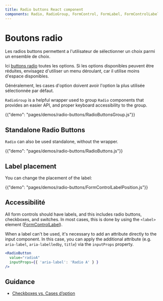 ```yaml
---
title: Radio buttons React component
components: Radio, RadioGroup, FormControl, FormLabel, FormControlLabel
---
```


# Boutons radio

<p class="description">Les radios buttons permettent a l'utilisateur de sélectionner un choix parmi un ensemble de choix.</p>

Ici [buttons radio](https://material.io/design/components/selection-controls.html#radio-buttons) toutes les options. Si les options disponibles peuvent être réduites, envisagez d'utiliser un menu déroulant, car il utilise moins d'espace disponibles.

Généralement, les cases d'option doivent avoir l'option la plus utilisée sélectionnée par défaut.

`RadioGroup` is a helpful wrapper used to group `Radio` components that provides an easier API, and proper keyboard accessibility to the group.

{{"demo": "pages/demos/radio-buttons/RadioButtonsGroup.js"}}

## Standalone Radio Buttons

`Radio` can also be used standalone, without the wrapper.

{{"demo": "pages/demos/radio-buttons/RadioButtons.js"}}

## Label placement

You can change the placement of the label:

{{"demo": "pages/demos/radio-buttons/FormControlLabelPosition.js"}}

## Accessibilité

All form controls should have labels, and this includes radio buttons, checkboxes, and switches. In most cases, this is done by using the `<label>` element ([FormControlLabel](/api/form-control-label/)).

When a label can't be used, it's necessary to add an attribute directly to the input component. In this case, you can apply the additional attribute (e.g. `aria-label`, `aria-labelledby`, `title`) via the `inputProps` property.

```jsx
<RadioButton
  value="radioA"
  inputProps={{ 'aria-label': 'Radio A' } }
/>
```

## Guidance

- [Checkboxes vs. Cases d’option](https://www.nngroup.com/articles/checkboxes-vs-radio-buttons/)